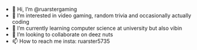 - 👋 Hi, I’m @ruarstergaming
- 👀 I’m interested in video gaming, random trivia and occasionally actually coding 
- 🌱 I’m currently learning computer science at university but also vibin
- 💞️ I’m looking to collaborate on deez nuts
- 📫 How to reach me insta: ruarster5735

<!---
ruarstergaming/ruarstergaming is a ✨ special ✨ repository because its `README.md` (this file) appears on your GitHub profile.
You can click the Preview link to take a look at your changes.
--->
